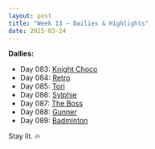 ```yaml
---
layout: post
title: "Week 13 – Dailies & Highlights"
date: 2025-03-24
---
```


**Dailies:**
- Day 083: [Knight Choco](https://x.com/Trevorion/status/1904097854123045083)
- Day 084: [Retro](https://x.com/Trevorion/status/1904549282058744144)
- Day 085: [Tori](https://x.com/Trevorion/status/1904826815052415023)
- Day 086: [Sylphie](https://x.com/Trevorion/status/1905194752057958432)
- Day 087: [The Boss](https://x.com/Trevorion/status/1905599705821671609)
- Day 088: [Gunner](https://x.com/Trevorion/status/1905941122330804340)
- Day 089: [Badminton](https://x.com/Trevorion/status/1906377642552803656)

Stay lit. 🔥
